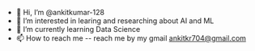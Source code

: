 - 👋 Hi, I’m @ankitkumar-128
- 👀 I’m interested in learing and researching about AI and  ML
- 🌱 I’m currently learning Data Science
- 📫 How to reach me -- reach me by my gmail ankitkr704@gmail.com

<!---
ankitkumar-128/ankitkumar-128 is a ✨ special ✨ repository because its `README.md` (this file) appears on your GitHub profile.
You can click the Preview link to take a look at your changes.
--->
